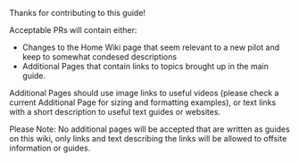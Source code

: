 Thanks for contributing to this guide!

Acceptable PRs will contain either:

* Changes to the Home Wiki page that seem relevant to a new pilot and keep to somewhat condesed descriptions
* Additional Pages that contain links to topics brought up in the main guide.

Additional Pages should use image links to useful videos (please check a current Additional Page for sizing and formatting examples), or text links with a short description to useful text guides or websites.

Please Note: No additional pages will be accepted that are written as guides on this wiki, only links and text describing the links will be allowed to offsite information or guides.
